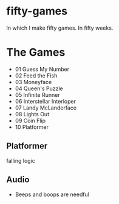 # fifty-games
In which I make fifty games. In fifty weeks.

# The Games

- 01 Guess My Number
- 02 Feed the Fish
- 03 Moneyface
- 04 Queen's Puzzle
- 05 Infinite Runner
- 06 Interstellar Interloper
- 07 Landy McLanderface
- 08 Lights Out
- 09 Coin Flip
- 10 Platformer

## Platformer

falling logic

## Audio

- Beeps and boops are needful